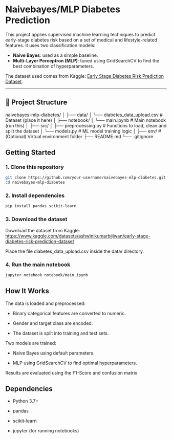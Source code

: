 # Naivebayes/MLP Diabetes Prediction

This project applies supervised machine learning techniques to predict early-stage diabetes risk based on a set of medical and lifestyle-related features. It uses two classification models:

- **Naive Bayes**: used as a simple baseline.
- **Multi-Layer Perceptron (MLP)**: tuned using GridSearchCV to find the best combination of hyperparameters.

The dataset used comes from Kaggle: [Early Stage Diabetes Risk Prediction Dataset](https://www.kaggle.com/datasets/ashwinikumarbijlwan/early-stage-diabetes-risk-prediction-dataset).

---

## 📁 Project Structure

naivebayes-mlp-diabetes/
│
├── data/
│ └── diabetes_data_upload.csv # Dataset (place it here)
│
├── notebook/
│ └── main.ipynb # Main notebook (run this)
│
├── src/
│ ├── preprocessing.py # Functions to load, clean and split the dataset
│ └── models.py # ML model training logic
│
├── env/ # (Optional) Virtual environment folder
├── README.md
└── .gitignore



## Getting Started

### 1. Clone this repository

```bash
git clone https://github.com/your-username/naivebayes-mlp-diabetes.git
cd naivebayes-mlp-diabetes
```
### 2. Install dependencies

```bash
pip install pandas scikit-learn
```
### 3. Download the dataset
Download the dataset from Kaggle:
 https://www.kaggle.com/datasets/ashwinikumarbijlwan/early-stage-diabetes-risk-prediction-dataset

Place the file diabetes_data_upload.csv inside the data/ directory.

### 4. Run the main notebook

```bash
jupyter notebook notebook/main.ipynb
```

## How It Works
The data is loaded and preprocessed:

- Binary categorical features are converted to numeric.

- Gender and target class are encoded.

- The dataset is split into training and test sets.

Two models are trained:

- Naive Bayes using default parameters.

- MLP using GridSearchCV to find optimal hyperparameters.

Results are evaluated using the F1-Score and confusion matrix.

## Dependencies
- Python 3.7+

- pandas

- scikit-learn

- jupyter (for running notebooks)